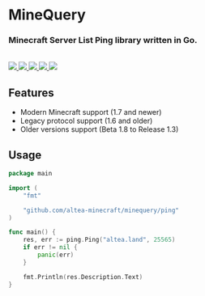 <p align="center">
<h1>MineQuery</h1>
<h3>Minecraft Server List Ping library written in Go.</h3>
<br>
<a href="https://github.com/altea-minecraft/minequery/releases/latest">
<img src="https://img.shields.io/github/v/release/altea-minecraft/minequery">
</a>
<a href="https://github.com/altea-minecraft/minequery/blob/master/go.mod">
<img src="https://img.shields.io/github/go-mod/go-version/altea-minecraft/minequery">
</a>
<a href="https://github.com/altea-minecraft/minequery/actions/workflows/go.yml">
<img src="https://img.shields.io/github/workflow/status/altea-minecraft/minequery/Go/master">
</a>
<a href="https://github.com/altea-minecraft/minequery">
<img src="https://img.shields.io/codacy/grade/7a7901a7d1ee435f8cd047ed15369043">
</a>
<a href="https://github.com/altea-minecraft/minequery/blob/master/LICENSE">
<img src="https://img.shields.io/github/license/altea-minecraft/minequery">
</a>
</p>

## Features

* Modern Minecraft support (1.7 and newer)
* Legacy protocol support (1.6 and older)
* Older versions support (Beta 1.8 to Release 1.3)

## Usage

```go
package main

import (
	"fmt"

	"github.com/altea-minecraft/minequery/ping"
)

func main() {
	res, err := ping.Ping("altea.land", 25565)
	if err != nil {
		panic(err)
	}

	fmt.Println(res.Description.Text)
}
```